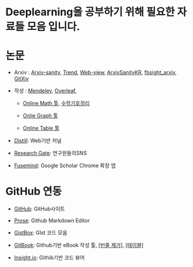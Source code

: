 # Deeplearning을 공부하기 위해 필요한 자료들 모음 입니다.

# 논문

- Arxiv : [Arxiv-sanity](http://www.arxiv-sanity.com/), [Trend](http://trendingarxiv.smerity.com/ ), [Web-view](https://www.arxiv-vanity.com/), [ArxivSanityKR](https://www.facebook.com/ArxivSanityKR), [fbsight_arxiv](http://fbsight.com/c/arxiv/), [GitXiv](http://www.gitxiv.com/) 

- 작성 : [Mendeley](https://www.mendeley.com/library/), [Overleaf](https://www.overleaf.com/), 
  
  - [Online Math 툴](http://www.hostmath.com/), [수학기호정리](https://librewiki.net/wiki/%EC%88%98%ED%95%99_%EA%B8%B0%ED%98%B8)
  
  - [Onlie Graph 툴](https://www.desmos.com/calculator/auubsajefh)
  
  - [Online Table 툴](https://ko.sharelatex.com/learn/List_of_Greek_letters_and_math_symbols)

- [Distill](http://distill.pub/): Web기반 저널

- [Research Gate](https://www.researchgate.net/home): 연구원들의SNS

- [Fusemind](http://fusemind.org): Google Scholar Chrome 확장 앱

# GitHub 연동

- [GitHub](https://github.com/adioshun): GitHub사이트

- [Prose](http://prose.io/#adioshun): Github Markdown Editor

- [GistBox](https://app.gistboxapp.com/library/my-gists): GIst 코드 모음

- [GitBook](https://www.gitbook.com/@adioshun): Github기반 eBook 작성 툴, [[빈줄 제거]](http://textmechanic.com/text-tools/basic-text-tools/addremove-line-breaks/), [[테이블]](http://truben.no/table/)

- [Insight.io](https://insight.io/account/projects): Githib기반 코드 뷰어




